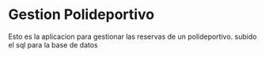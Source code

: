 ﻿# Gestion Polideportivo
 Esto es la aplicacion para gestionar las reservas de un polideportivo. subido el sql para la base de datos
